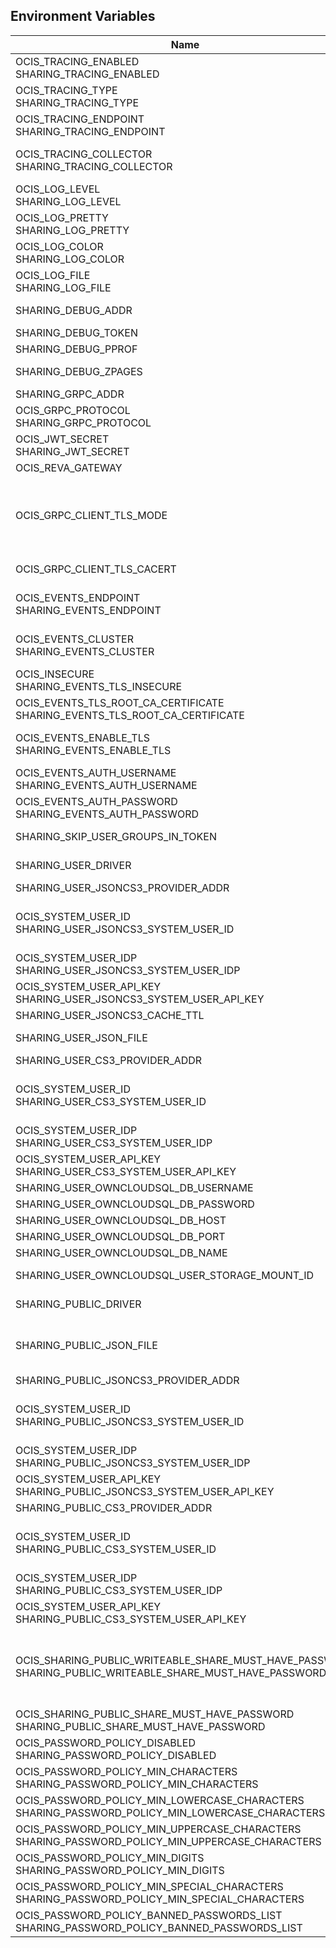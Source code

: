 ## Environment Variables

| Name | Type | Default Value | Description |
|------|------|---------------|-------------|
| OCIS_TRACING_ENABLED<br/>SHARING_TRACING_ENABLED | bool | false | Activates tracing.|
| OCIS_TRACING_TYPE<br/>SHARING_TRACING_TYPE | string |  | The type of tracing. Defaults to '', which is the same as 'jaeger'. Allowed tracing types are 'jaeger' and '' as of now.|
| OCIS_TRACING_ENDPOINT<br/>SHARING_TRACING_ENDPOINT | string |  | The endpoint of the tracing agent.|
| OCIS_TRACING_COLLECTOR<br/>SHARING_TRACING_COLLECTOR | string |  | The HTTP endpoint for sending spans directly to a collector, i.e. http://jaeger-collector:14268/api/traces. Only used if the tracing endpoint is unset.|
| OCIS_LOG_LEVEL<br/>SHARING_LOG_LEVEL | string |  | The log level. Valid values are: 'panic', 'fatal', 'error', 'warn', 'info', 'debug', 'trace'.|
| OCIS_LOG_PRETTY<br/>SHARING_LOG_PRETTY | bool | false | Activates pretty log output.|
| OCIS_LOG_COLOR<br/>SHARING_LOG_COLOR | bool | false | Activates colorized log output.|
| OCIS_LOG_FILE<br/>SHARING_LOG_FILE | string |  | The path to the log file. Activates logging to this file if set.|
| SHARING_DEBUG_ADDR | string | 127.0.0.1:9151 | Bind address of the debug server, where metrics, health, config and debug endpoints will be exposed.|
| SHARING_DEBUG_TOKEN | string |  | Token to secure the metrics endpoint.|
| SHARING_DEBUG_PPROF | bool | false | Enables pprof, which can be used for profiling.|
| SHARING_DEBUG_ZPAGES | bool | false | Enables zpages, which can be used for collecting and viewing in-memory traces.|
| SHARING_GRPC_ADDR | string | 127.0.0.1:9150 | The bind address of the GRPC service.|
| OCIS_GRPC_PROTOCOL<br/>SHARING_GRPC_PROTOCOL | string | tcp | The transport protocol of the GRPC service.|
| OCIS_JWT_SECRET<br/>SHARING_JWT_SECRET | string |  | The secret to mint and validate jwt tokens.|
| OCIS_REVA_GATEWAY | string | com.owncloud.api.gateway | The CS3 gateway endpoint.|
| OCIS_GRPC_CLIENT_TLS_MODE | string |  | TLS mode for grpc connection to the go-micro based grpc services. Possible values are 'off', 'insecure' and 'on'. 'off': disables transport security for the clients. 'insecure' allows using transport security, but disables certificate verification (to be used with the autogenerated self-signed certificates). 'on' enables transport security, including server certificate verification.|
| OCIS_GRPC_CLIENT_TLS_CACERT | string |  | Path/File name for the root CA certificate (in PEM format) used to validate TLS server certificates of the go-micro based grpc services.|
| OCIS_EVENTS_ENDPOINT<br/>SHARING_EVENTS_ENDPOINT | string | 127.0.0.1:9233 | The address of the event system. The event system is the message queuing service. It is used as message broker for the microservice architecture.|
| OCIS_EVENTS_CLUSTER<br/>SHARING_EVENTS_CLUSTER | string | ocis-cluster | The clusterID of the event system. The event system is the message queuing service. It is used as message broker for the microservice architecture. Mandatory when using NATS as event system.|
| OCIS_INSECURE<br/>SHARING_EVENTS_TLS_INSECURE | bool | false | Whether to verify the server TLS certificates.|
| OCIS_EVENTS_TLS_ROOT_CA_CERTIFICATE<br/>SHARING_EVENTS_TLS_ROOT_CA_CERTIFICATE | string |  | The root CA certificate used to validate the server's TLS certificate. If provided SHARING_EVENTS_TLS_INSECURE will be seen as false.|
| OCIS_EVENTS_ENABLE_TLS<br/>SHARING_EVENTS_ENABLE_TLS | bool | false | Enable TLS for the connection to the events broker. The events broker is the ocis service which receives and delivers events between the services.|
| OCIS_EVENTS_AUTH_USERNAME<br/>SHARING_EVENTS_AUTH_USERNAME | string |  | Username for the events broker.|
| OCIS_EVENTS_AUTH_PASSWORD<br/>SHARING_EVENTS_AUTH_PASSWORD | string |  | Password for the events broker.|
| SHARING_SKIP_USER_GROUPS_IN_TOKEN | bool | false | Disables the loading of user's group memberships from the reva access token.|
| SHARING_USER_DRIVER | string | jsoncs3 | Driver to be used to persist shares. Supported values are 'jsoncs3', 'json', 'cs3' (deprecated) and 'owncloudsql'.|
| SHARING_USER_JSONCS3_PROVIDER_ADDR | string | com.owncloud.api.storage-system | GRPC address of the STORAGE-SYSTEM service.|
| OCIS_SYSTEM_USER_ID<br/>SHARING_USER_JSONCS3_SYSTEM_USER_ID | string |  | ID of the oCIS STORAGE-SYSTEM system user. Admins need to set the ID for the STORAGE-SYSTEM system user in this config option which is then used to reference the user. Any reasonable long string is possible, preferably this would be an UUIDv4 format.|
| OCIS_SYSTEM_USER_IDP<br/>SHARING_USER_JSONCS3_SYSTEM_USER_IDP | string | internal | IDP of the oCIS STORAGE-SYSTEM system user.|
| OCIS_SYSTEM_USER_API_KEY<br/>SHARING_USER_JSONCS3_SYSTEM_USER_API_KEY | string |  | API key for the STORAGE-SYSTEM system user.|
| SHARING_USER_JSONCS3_CACHE_TTL | int | 0 | TTL for the internal caches in seconds.|
| SHARING_USER_JSON_FILE | string | /var/lib/ocis/storage/shares.json | Path to the JSON file where shares will be persisted. If not defined, the root directory derives from $OCIS_BASE_DATA_PATH:/storage.|
| SHARING_USER_CS3_PROVIDER_ADDR | string | com.owncloud.api.storage-system | GRPC address of the STORAGE-SYSTEM service.|
| OCIS_SYSTEM_USER_ID<br/>SHARING_USER_CS3_SYSTEM_USER_ID | string |  | ID of the oCIS STORAGE-SYSTEM system user. Admins need to set the ID for the STORAGE-SYSTEM system user in this config option which is then used to reference the user. Any reasonable long string is possible, preferably this would be an UUIDv4 format.|
| OCIS_SYSTEM_USER_IDP<br/>SHARING_USER_CS3_SYSTEM_USER_IDP | string | internal | IDP of the oCIS STORAGE-SYSTEM system user.|
| OCIS_SYSTEM_USER_API_KEY<br/>SHARING_USER_CS3_SYSTEM_USER_API_KEY | string |  | API key for the STORAGE-SYSTEM system user.|
| SHARING_USER_OWNCLOUDSQL_DB_USERNAME | string | owncloud | Username for the database.|
| SHARING_USER_OWNCLOUDSQL_DB_PASSWORD | string |  | Password for the database.|
| SHARING_USER_OWNCLOUDSQL_DB_HOST | string | mysql | Hostname or IP of the database server.|
| SHARING_USER_OWNCLOUDSQL_DB_PORT | int | 3306 | Port that the database server is listening on.|
| SHARING_USER_OWNCLOUDSQL_DB_NAME | string | owncloud | Name of the database to be used.|
| SHARING_USER_OWNCLOUDSQL_USER_STORAGE_MOUNT_ID | string |  | Mount ID of the ownCloudSQL users storage for mapping ownCloud 10 shares.|
| SHARING_PUBLIC_DRIVER | string | jsoncs3 | Driver to be used to persist public shares. Supported values are 'jsoncs3', 'json' and 'cs3' (deprecated).|
| SHARING_PUBLIC_JSON_FILE | string | /var/lib/ocis/storage/publicshares.json | Path to the JSON file where public share meta-data will be stored. This JSON file contains the information about public shares that have been created. If not defined, the root directory derives from $OCIS_BASE_DATA_PATH:/storage.|
| SHARING_PUBLIC_JSONCS3_PROVIDER_ADDR | string | com.owncloud.api.storage-system | GRPC address of the STORAGE-SYSTEM service.|
| OCIS_SYSTEM_USER_ID<br/>SHARING_PUBLIC_JSONCS3_SYSTEM_USER_ID | string |  | ID of the oCIS STORAGE-SYSTEM system user. Admins need to set the ID for the STORAGE-SYSTEM system user in this config option which is then used to reference the user. Any reasonable long string is possible, preferably this would be an UUIDv4 format.|
| OCIS_SYSTEM_USER_IDP<br/>SHARING_PUBLIC_JSONCS3_SYSTEM_USER_IDP | string | internal | IDP of the oCIS STORAGE-SYSTEM system user.|
| OCIS_SYSTEM_USER_API_KEY<br/>SHARING_PUBLIC_JSONCS3_SYSTEM_USER_API_KEY | string |  | API key for the STORAGE-SYSTEM system user.|
| SHARING_PUBLIC_CS3_PROVIDER_ADDR | string | com.owncloud.api.storage-system | GRPC address of the STORAGE-SYSTEM service.|
| OCIS_SYSTEM_USER_ID<br/>SHARING_PUBLIC_CS3_SYSTEM_USER_ID | string |  | ID of the oCIS STORAGE-SYSTEM system user. Admins need to set the ID for the STORAGE-SYSTEM system user in this config option which is then used to reference the user. Any reasonable long string is possible, preferably this would be an UUIDv4 format.|
| OCIS_SYSTEM_USER_IDP<br/>SHARING_PUBLIC_CS3_SYSTEM_USER_IDP | string | internal | IDP of the oCIS STORAGE-SYSTEM system user.|
| OCIS_SYSTEM_USER_API_KEY<br/>SHARING_PUBLIC_CS3_SYSTEM_USER_API_KEY | string |  | API key for the STORAGE-SYSTEM system user.|
| OCIS_SHARING_PUBLIC_WRITEABLE_SHARE_MUST_HAVE_PASSWORD<br/>SHARING_PUBLIC_WRITEABLE_SHARE_MUST_HAVE_PASSWORD | bool | false | Set this to true if you want to enforce passwords on Uploader, Editor or Contributor shares. If not using the global OCIS_SHARING_PUBLIC_WRITEABLE_SHARE_MUST_HAVE_PASSWORD, you must define the FRONTEND_OCS_PUBLIC_WRITEABLE_SHARE_MUST_HAVE_PASSWORD in the frontend service.|
| OCIS_SHARING_PUBLIC_SHARE_MUST_HAVE_PASSWORD<br/>SHARING_PUBLIC_SHARE_MUST_HAVE_PASSWORD | bool | true | Set this to true if you want to enforce passwords on all public shares.|
| OCIS_PASSWORD_POLICY_DISABLED<br/>SHARING_PASSWORD_POLICY_DISABLED | bool | false | Disable the password policy. Defaults to false if not set.|
| OCIS_PASSWORD_POLICY_MIN_CHARACTERS<br/>SHARING_PASSWORD_POLICY_MIN_CHARACTERS | int | 8 | Define the minimum password length. Defaults to 8 if not set.|
| OCIS_PASSWORD_POLICY_MIN_LOWERCASE_CHARACTERS<br/>SHARING_PASSWORD_POLICY_MIN_LOWERCASE_CHARACTERS | int | 1 | Define the minimum number of uppercase letters. Defaults to 1 if not set.|
| OCIS_PASSWORD_POLICY_MIN_UPPERCASE_CHARACTERS<br/>SHARING_PASSWORD_POLICY_MIN_UPPERCASE_CHARACTERS | int | 1 | Define the minimum number of lowercase letters. Defaults to 1 if not set.|
| OCIS_PASSWORD_POLICY_MIN_DIGITS<br/>SHARING_PASSWORD_POLICY_MIN_DIGITS | int | 1 | Define the minimum number of digits. Defaults to 1 if not set.|
| OCIS_PASSWORD_POLICY_MIN_SPECIAL_CHARACTERS<br/>SHARING_PASSWORD_POLICY_MIN_SPECIAL_CHARACTERS | int | 1 | Define the minimum number of characters from the special characters list to be present. Defaults to 1 if not set.|
| OCIS_PASSWORD_POLICY_BANNED_PASSWORDS_LIST<br/>SHARING_PASSWORD_POLICY_BANNED_PASSWORDS_LIST | string |  | Path to the 'banned passwords list' file. This only impacts public link password validation. See the documentation for more details.|